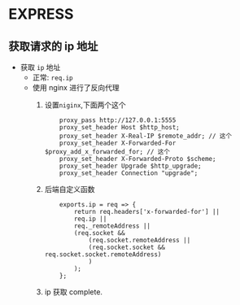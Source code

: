 # EXPRESS

## 获取请求的 ip 地址
* 获取 `ip` 地址
    * 正常: `req.ip`
    * 使用 nginx 进行了反向代理
        1. 设置`niginx`,下面两个这个

            ```node
                proxy_pass http://127.0.0.1:5555
                proxy_set_header Host $http_host;
                proxy_set_header X-Real-IP $remote_addr; // 这个
                proxy_set_header X-Forwarded-For $proxy_add_x_forwarded_for; // 这个
                proxy_set_header X-Forwarded-Proto $scheme;
                proxy_set_header Upgrade $http_upgrade;
                proxy_set_header Connection "upgrade";
            ```

        1. 后端自定义函数

            ```node
                exports.ip = req => {
                    return req.headers['x-forwarded-for'] ||
                    req.ip ||
                    req._remoteAddress ||
                    (req.socket &&
                        (req.socket.remoteAddress ||
                        (req.socket.socket && req.socket.socket.remoteAddress)
                        )
                    );
                };
            ```
            
        1. ip 获取 complete.

